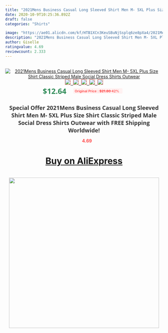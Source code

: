 ```yaml
---
title: "2021Mens Business Casual Long Sleeved Shirt Men M- 5XL Plus Size Shirt Classic Striped Male Social Dress Shirts Outwear"
date: 2020-10-9T10:25:36.892Z
draft: false
categories: "Shirts"

image: "https://ae01.alicdn.com/kf/HTB1XCn3KeuSBuNjSsplq6ze8pXa4/2021Mens-Business-Casual-Long-Sleeved-Shirt-Men-M-5XL-Plus-Size-Shirt-Classic-Striped-Male-Social.jpg"
description: "2021Mens Business Casual Long Sleeved Shirt Men M- 5XL Plus Size Shirt Classic Striped Male Social Dress Shirts Outwear"
author: Giselle
ratingvalue: 4.69
reviewcount: 2.333
---
```

<br>
<div style="text-align: center;">
<a href="https://s.click.aliexpress.com/e/_9ApQvJ" target="_blank" rel="nofollow noopener noreferrer"><img alt="2021Mens Business Casual Long Sleeved Shirt Men M- 5XL Plus Size Shirt Classic Striped Male Social Dress Shirts Outwear" class="magnifier-image" src="https://ae01.alicdn.com/kf/HTB1XCn3KeuSBuNjSsplq6ze8pXa4/2021Mens-Business-Casual-Long-Sleeved-Shirt-Men-M-5XL-Plus-Size-Shirt-Classic-Striped-Male-Social.jpg_640x640.jpg">
<br>
<img style="border:1px solid salmon" src="https://ae01.alicdn.com/kf/HTB1XCn3KeuSBuNjSsplq6ze8pXa4/2021Mens-Business-Casual-Long-Sleeved-Shirt-Men-M-5XL-Plus-Size-Shirt-Classic-Striped-Male-Social.jpg_120x120.jpg">&nbsp;&nbsp;<img style="border:1px solid salmon" src="https://ae01.alicdn.com/kf/HTB1emX5uyQnBKNjSZFmq6AApVXaW/2021Mens-Business-Casual-Long-Sleeved-Shirt-Men-M-5XL-Plus-Size-Shirt-Classic-Striped-Male-Social.jpg_120x120.jpg">&nbsp;&nbsp;<img style="border:1px solid salmon" src="https://ae01.alicdn.com/kf/HTB1XDMZKb1YBuNjSszhq6AUsFXab/2021Mens-Business-Casual-Long-Sleeved-Shirt-Men-M-5XL-Plus-Size-Shirt-Classic-Striped-Male-Social.jpg_120x120.jpg">&nbsp;&nbsp;<img style="border:1px solid salmon" src="https://ae01.alicdn.com/kf/HTB10MPiBZuYBuNkSmRyq6AA3pXaN/2021Mens-Business-Casual-Long-Sleeved-Shirt-Men-M-5XL-Plus-Size-Shirt-Classic-Striped-Male-Social.jpg_120x120.jpg">&nbsp;&nbsp;<img style="border:1px solid salmon" src="https://ae01.alicdn.com/kf/HTB1lysBKbuWBuNjSszgq6z8jVXac/2021Mens-Business-Casual-Long-Sleeved-Shirt-Men-M-5XL-Plus-Size-Shirt-Classic-Striped-Male-Social.jpg_120x120.jpg"></a></div><br0>
<div style="text-align: center;"><span style="background-color: white; border: 0px; box-sizing: border-box; color: seagreen; display: inline-block; font-family: &quot;open sans&quot; , &quot;arial&quot; , &quot;helvetica&quot; , sans-serif , &quot;heiti&quot;; font-size: 24px; font-stretch: inherit; font-weight: 700; line-height: inherit; margin: 0px 10px 0px 0px; padding: 0px; vertical-align: middle;">$12.64 </span>
<span style="background: rgb(255 , 241 , 241); border-radius: 3px; border: 0px; box-sizing: border-box; color: #ff4747; display: inline-block; font-family: inherit; font-size: 12px; font-stretch: inherit; font-style: inherit; font-variant: inherit; font-weight: 600; line-height: inherit; margin: 0px; padding: 2px 5px; transform: scale(0.9); vertical-align: middle;">Original Price : <b style="text-decoration: line-through;">$21.80 </b> 42%&nbsp;&nbsp;</span></div>
<h1 style="color: #333333; display: inline-block; font-family: &quot;open sans&quot; , &quot;arial&quot; , &quot;helvetica&quot; , sans-serif , &quot;heiti&quot;; font-size: 18px; font-stretch: inherit; font-weight: 700; text-align: center;">Special Offer 2021Mens Business Casual Long Sleeved Shirt Men M- 5XL Plus Size Shirt Classic Striped Male Social Dress Shirts Outwear with FREE Shipping Worldwide!</h1>
<div style="color: #ff4747; text-align: center;">
<img src="https://4.bp.blogspot.com/-M0ZcTcb-5uY/XleCXlxnR4I/AAAAAAAAAEc/OrjgMkXV1oMQFaCRZj5HQwOCBcu3w1FegCPcBGAYYCw/s1600/star.png" style="height: 15px;">&nbsp;<b>4.69</b></div>
<div class="button_cont" align="center"><a class="buynow_a" href="https://s.click.aliexpress.com/e/_9ApQvJ" target="_blank" rel="nofollow noopener noreferrer"><H1>Buy on AliExpress</H1></a></div><br>
<div class="separator" style="clear: both; text-align: center;">
<img src="https://lh3.googleusercontent.com/-pTy5HemUv9M/XlePHvY0dAI/AAAAAAAAAE4/0nX5iRUoIWY8eMW9Dpxeirr157OZliDIgCLcBGAsYHQ/s1600/badge.gif" width="480">
</div>
